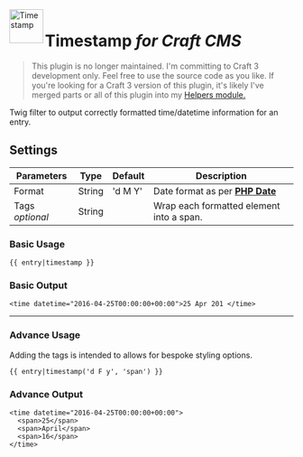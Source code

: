 
<img src="http://i.imgur.com/ZcGCU3r.png" alt="Timestamp" align="left" height="60" />

# Timestamp *for Craft CMS*

> This plugin is no longer maintained. I'm committing to Craft 3 development only. Feel free to use the source code as you like. If you're looking for a Craft 3 version of this plugin, it's likely I've merged parts or all of this plugin into my [Helpers module.](https://github.com/marknotton/craft-module-helpers)

Twig filter to output correctly formatted time/datetime information for an entry.

## Settings
| Parameters       | Type   | Default | Description |
| --------------- | ------ | ------- | ----------- |
| Format          | String | 'd M Y' | Date format as per [**PHP Date**](http://php.net/manual/en/function.date.php)
| Tags *optional* | String |         | Wrap each formatted element into a span.

### Basic Usage
```
{{ entry|timestamp }}
```
### Basic Output
```
<time datetime="2016-04-25T00:00:00+00:00">25 Apr 201 </time>
```
----
### Advance Usage
Adding the tags is intended to allows for bespoke styling options.
```
{{ entry|timestamp('d F y', 'span') }}
```
### Advance Output
```
<time datetime="2016-04-25T00:00:00+00:00">
  <span>25</span>
  <span>April</span>
  <span>16</span>
</time>
```
